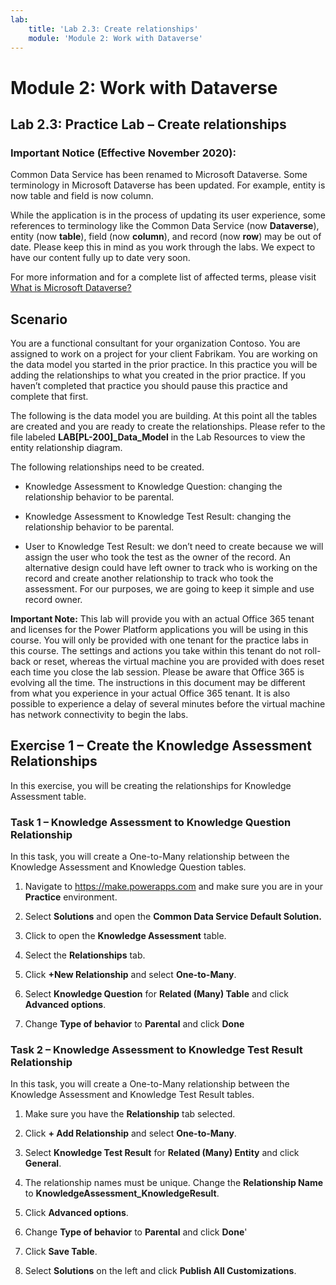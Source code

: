 ```yaml
---
lab:
    title: 'Lab 2.3: Create relationships'
    module: 'Module 2: Work with Dataverse'
---
```


Module 2: Work with Dataverse
====================

## Lab 2.3: Practice Lab – Create relationships

### Important Notice (Effective November 2020):
Common Data Service has been renamed to Microsoft Dataverse. Some terminology in Microsoft Dataverse has been updated. For example, entity is now table and field is now column. 

While the application is in the process of updating its user experience, some references to terminology like the Common Data Service (now **Dataverse**), entity (now **table**), field (now **column**), and record (now **row**) may be out of date. Please keep this in mind as you work through the labs. We expect to have our content fully up to date very soon. 

For more information and for a complete list of affected terms, please visit [What is Microsoft Dataverse?](https://docs.microsoft.com/en-us/powerapps/maker/common-data-service/data-platform-intro#terminology-updates)

Scenario
--------

You are a functional consultant for your organization Contoso. You are assigned
to work on a project for your client Fabrikam. You are working on the data model
you started in the prior practice. In this practice you will be adding the
relationships to what you created in the prior practice. If you haven’t
completed that practice you should pause this practice and complete that first.

The following is the data model you are building. At this point all the tables
are created and you are ready to create the relationships. Please refer to the
file labeled **LAB[PL-200]_Data_Model** in the Lab Resources to view the entity
relationship diagram.

The following relationships need to be created.

- Knowledge Assessment to Knowledge Question: changing the relationship
    behavior to be parental.

- Knowledge Assessment to Knowledge Test Result: changing the relationship
    behavior to be parental.

- User to Knowledge Test Result: we don’t need to create because we will assign
    the user who took the test as the owner of the record. An alternative design
    could have left owner to track who is working on the record and create
    another relationship to track who took the assessment. For our purposes, we
    are going to keep it simple and use record owner.

**Important Note:** This lab will provide you with an actual Office 365 tenant
and licenses for the Power Platform applications you will be using in this
course. You will only be provided with one tenant for the practice labs in this
course. The settings and actions you take within this tenant do not roll-back or
reset, whereas the virtual machine you are provided with does reset each time
you close the lab session. Please be aware that Office 365 is evolving all the
time. The instructions in this document may be different from what you
experience in your actual Office 365 tenant. It is also possible to experience a
delay of several minutes before the virtual machine has network connectivity to
begin the labs.

## Exercise 1 – Create the Knowledge Assessment Relationships

In this exercise, you will be creating the relationships for Knowledge
Assessment table.

### Task 1 – Knowledge Assessment to Knowledge Question Relationship

In this task, you will create a One-to-Many relationship between the Knowledge
Assessment and Knowledge Question tables.

1.  Navigate to <https://make.powerapps.com> and make
    sure you are in your **Practice** environment.

2.  Select **Solutions** and open the **Common Data Service Default Solution.**

3.  Click to open the **Knowledge Assessment** table.

4.  Select the **Relationships** tab.

5.  Click **+New Relationship** and select **One-to-Many**.

6.  Select **Knowledge Question** for **Related (Many) Table** and click
    **Advanced options**.

7.  Change **Type of behavior** to **Parental** and click **Done**

### Task 2 – Knowledge Assessment to Knowledge Test Result Relationship

In this task, you will create a One-to-Many relationship between the Knowledge
Assessment and Knowledge Test Result tables.

1.  Make sure you have the **Relationship** tab selected.

2.  Click **+ Add Relationship** and select **One-to-Many**.

3.  Select **Knowledge Test Result** for **Related (Many) Entity** and click
    **General**.

4.  The relationship names must be unique. Change the **Relationship Name** to
    **KnowledgeAssessment_KnowledgeResult**.

5.  Click **Advanced options**.

6.  Change **Type of behavior** to **Parental** and click **Done**'

7.  Click **Save Table**.

8.  Select **Solutions** on the left and click **Publish All Customizations**.
